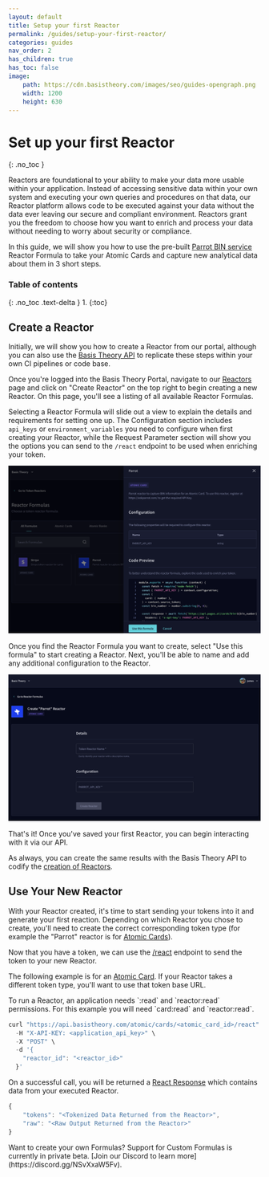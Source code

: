 ```yaml
---
layout: default
title: Setup your first Reactor
permalink: /guides/setup-your-first-reactor/
categories: guides
nav_order: 2
has_children: true
has_toc: false
image:
    path: https://cdn.basistheory.com/images/seo/guides-opengraph.png
    width: 1200
    height: 630
---
```


# Set up your first Reactor
{: .no_toc }

Reactors are foundational to your ability to make your data more usable within your application. Instead of accessing sensitive data within your own system and executing your own queries and procedures on that data, our Reactor platform allows code to be executed against your data without the data ever leaving our secure and compliant environment. Reactors grant you the freedom to choose how you want to enrich and process your data without needing to worry about security or compliance.

In this guide, we will show you how to use the pre-built [Parrot BIN service](https://askparrot.com) Reactor Formula to take your Atomic Cards and capture new analytical data about them in 3 short steps.

### Table of contents
{: .no_toc .text-delta }
1. 
{:toc}

## Create a Reactor

Initially, we will show you how to create a Reactor from our portal, although you can also use the [Basis Theory API](https://docs.basistheory.com/#reactors) to replicate these steps within your own CI pipelines or code base.

Once you're logged into the Basis Theory Portal, navigate to our [Reactors](https://portal.basistheory.com/reactors) page and click on "Create Reactor" on the top right to begin creating a new Reactor. On this page, you'll see a listing of all available Reactor Formulas.

Selecting a Reactor Formula will slide out a view to explain the details and requirements for setting one up. The Configuration section includes `api_keys` or `environment_variables` you need to configure when first creating your Reactor, while the Request Parameter section will show you the options you can send to the `/react` endpoint to be used when enriching your token.

![Screenshot of selecting a Reactor Formula](/assets/images/setup_first_reactor/token-reactor-formula.png)

Once you find the Reactor Formula you want to create, select "Use this formula" to start creating a Reactor.  Next, you'll be able to name and add any additional configuration to the Reactor.

![Screenshot of create a Reactor](/assets/images/setup_first_reactor/create-reactor.png)

That's it! Once you've saved your first Reactor, you can begin interacting with it via our API.

<span class="base-alert info">
  <span>
    As always, you can create the same results with the Basis Theory API to codify the <a href="https://docs.basistheory.com/api-reference/#reactors-create-reactor">creation of Reactors</a>.
  </span>
</span>

## Use Your New Reactor

With your Reactor created, it's time to start sending your tokens into it and generate your first reaction. Depending on which Reactor you chose to create, you'll need to create the correct corresponding token type (for example the "Parrot" reactor is for [Atomic Cards](https://docs.basistheory.com/api-reference/#atomic-cards)).

Now that you have a token, we can use the [/react](https://docs.basistheory.com/api-reference/#atomic-cards-react-with-an-atomic-card) endpoint to send the token to your new Reactor.

The following example is for an [Atomic Card](https://docs.basistheory.com/api-reference/#atomic-cards). If your Reactor takes a different token type, you'll want to use that token base URL.

<span class="base-alert warning">
  <span>
    To run a Reactor, an application needs `<source_token_type>:read` and `reactor:read` permissions. For this example you will need `card:read` and `reactor:read`.
  </span>
</span>

```js
curl "https://api.basistheory.com/atomic/cards/<atomic_card_id>/react" \
  -H "X-API-KEY: <application_api_key>" \
  -X "POST" \
  -d '{
    "reactor_id": "<reactor_id>"
  }'
```

On a successful call, you will be returned a [React Response](https://docs.basistheory.com/api-reference/#atomic-cards-react-with-an-atomic-card-react-response-object) which contains data from your executed Reactor.

```js
{
    "tokens": "<Tokenized Data Returned from the Reactor>",
    "raw": "<Raw Output Returned from the Reactor>"
}
```

<span class="base-alert info">
  <span>
    Want to create your own Formulas? Support for Custom Formulas is currently in private beta. [Join our Discord to learn more](https://discord.gg/NSvXxaW5Fv).
  </span>
</span>
